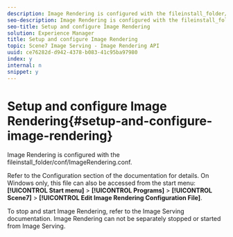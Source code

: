 ```yaml
---
description: Image Rendering is configured with the fileinstall_folder/conf/ImageRendering.conf.
seo-description: Image Rendering is configured with the fileinstall_folder/conf/ImageRendering.conf.
seo-title: Setup and configure Image Rendering
solution: Experience Manager
title: Setup and configure Image Rendering
topic: Scene7 Image Serving - Image Rendering API
uuid: ce76282d-d942-4378-b083-41c95ba97980
index: y
internal: n
snippet: y
---
```


# Setup and configure Image Rendering{#setup-and-configure-image-rendering}

Image Rendering is configured with the fileinstall_folder/conf/ImageRendering.conf.

Refer to the Configuration section of the documentation for details. On Windows only, this file can also be accessed from the start menu: **[!UICONTROL Start menu]** > **[!UICONTROL Programs]** > **[!UICONTROL Scene7]** > **[!UICONTROL Edit Image Rendering Configuration File]**.

To stop and start Image Rendering, refer to the Image Serving documentation. Image Rendering can not be separately stopped or started from Image Serving. 
